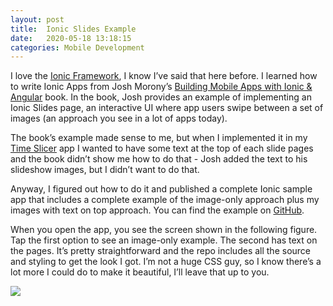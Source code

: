 ```yaml
---
layout: post
title:  Ionic Slides Example
date:   2020-05-18 13:18:15
categories: Mobile Development
---
```

I love the [Ionic Framework](https://ionicframework.com/), I know I’ve said that here before. I learned how to write Ionic Apps from Josh Morony’s [Building Mobile Apps with Ionic & Angular](https://www.joshmorony.com/building-mobile-apps-with-ionic-2) book. In the book, Josh provides an example of implementing an Ionic Slides page, an interactive UI where app users swipe between a set of images (an approach you see in a lot of apps today).

The book’s example made sense to me, but when I implemented it in my [Time Slicer](http://timeslicer.app) app I wanted to have some text at the top of each slide pages and the book didn’t show me how to do that - Josh added the text to his slideshow images, but I didn’t want to do that.

Anyway, I figured out how to do it and published a complete Ionic sample app that includes a complete example of the image-only approach plus my images with text on top approach. You can find the example on [GitHub](https://github.com/johnwargo/ionic-slides-example).

When you open the app, you see the screen shown in the following figure. Tap the first option to see an image-only example. The second has text on the pages. It’s pretty straightforward and the repo includes all the source and styling to get the look I got. I’m not a huge CSS guy, so I know there’s a lot more I could do to make it beautiful, I’ll leave that up to you.

![](images/stories/2020/home-page.png)